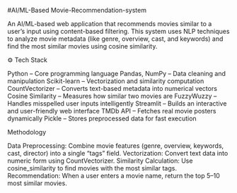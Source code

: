 #AI/ML-Based Movie-Recommendation-system



An AI/ML-based web application that recommends movies similar to a user’s input using content-based filtering.
This system uses NLP techniques to analyze movie metadata (like genre, overview, cast, and keywords) and find the most similar movies using cosine similarity.

⚙ Tech Stack

Python – Core programming language
Pandas, NumPy – Data cleaning and manipulation
Scikit-learn – Vectorization and similarity computation
CountVectorizer – Converts text-based metadata into numerical vectors
Cosine Similarity – Measures how similar two movies are
FuzzyWuzzy – Handles misspelled user inputs intelligently
Streamlit – Builds an interactive and user-friendly web interface
TMDb API – Fetches real movie posters dynamically
Pickle – Stores preprocessed data for fast execution


Methodology

Data Preprocessing: Combine movie features (genre, overview, keywords, cast, director) into a single “tags” field.
Vectorization: Convert text data into numeric form using CountVectorizer.
Similarity Calculation: Use cosine_similarity to find movies with the most similar tags.
Recommendation: When a user enters a movie name, return the top 5–10 most similar movies.
